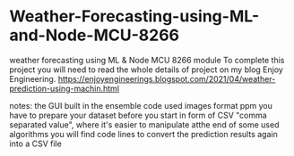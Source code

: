 # Weather-Forecasting-using-ML-and-Node-MCU-8266
weather forecasting using ML &amp; Node MCU 8266 module
To complete this project you will need to read the whole details of project on my blog Enjoy Engineering.
https://enjoyengineerings.blogspot.com/2021/04/weather-prediction-using-machin.html

notes:
the GUI built in the ensemble code used images format ppm
you have to prepare your dataset before you start in form of CSV "comma separated value", where it's easier to manipulate
atthe end of some used algorithms you will find code lines to convert the prediction results again into a CSV file
